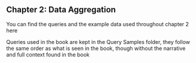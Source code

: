 ## Chapter 2: Data Aggregation

You can find the queries and the example data used throughout chapter 2 here

Queries used in the book are kept in the Query Samples folder, they follow the same order as what is seen in the book, though without the narrative and full context found in the book
